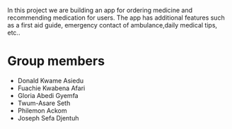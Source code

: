 In this project we are building an app for ordering medicine and recommending medication for users. The app has additional features such as a first aid guide, emergency contact of ambulance,daily medical tips, etc..

# Group members
- Donald Kwame Asiedu
- Fuachie Kwabena Afari
- Gloria Abedi Gyemfa 
- Twum-Asare Seth
- Philemon Ackom
- Joseph Sefa Djentuh 
